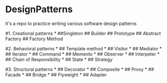 # DesignPatterns
It's a repo to practice writing various software design patterns

#1. Creational patterns 
 	 * ##Singleton
	 ## Builder 
	 ## Prototype
	 ## Abstract Factory
	 ## Factory Method

#2. Behavioral patterns
	* ## Template method
	* ## Visitor
	* ## Mediator
	* ## Iterator 
	* ## Command
	* ## Memento
	* ## Observer 
	* ## Interpeter
	* ## Chain of Responsibility
	* ## State
	* ## Strategy

#3. Structural patterns 
	* ## Decorator
	* ## Composite
	* ## Proxy
	* ## Facade
	* ## Bridge
	* ## Flyweight
	* ## Adapter